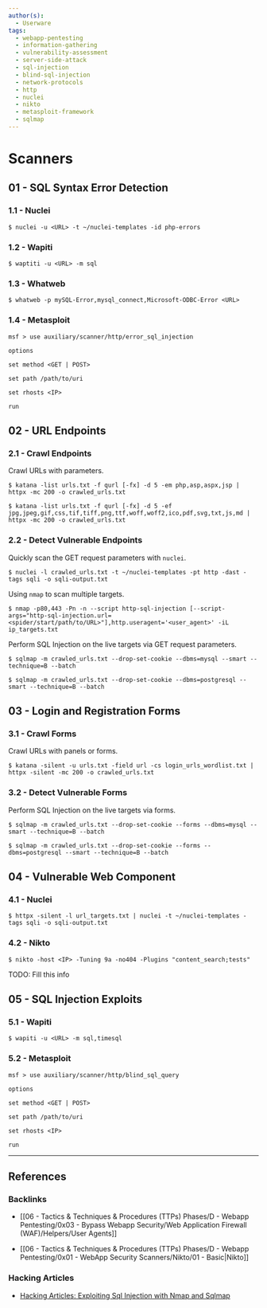 ```yaml
---
author(s):
  - Userware
tags:
  - webapp-pentesting
  - information-gathering
  - vulnerability-assessment
  - server-side-attack
  - sql-injection
  - blind-sql-injection
  - network-protocols
  - http
  - nuclei
  - nikto
  - metasploit-framework
  - sqlmap
---
```

# Scanners

## 01 - SQL Syntax Error Detection

### 1.1 - Nuclei

```
$ nuclei -u <URL> -t ~/nuclei-templates -id php-errors
```

### 1.2 - Wapiti

```
$ waptiti -u <URL> -m sql
```

### 1.3 - Whatweb

```
$ whatweb -p mySQL-Error,mysql_connect,Microsoft-ODBC-Error <URL>
```

### 1.4 - Metasploit

```
msf > use auxiliary/scanner/http/error_sql_injection

options

set method <GET | POST>

set path /path/to/uri

set rhosts <IP>

run
```

## 02 - URL Endpoints

### 2.1 - Crawl Endpoints

Crawl URLs with parameters.

```
$ katana -list urls.txt -f qurl [-fx] -d 5 -em php,asp,aspx,jsp | httpx -mc 200 -o crawled_urls.txt

$ katana -list urls.txt -f qurl [-fx] -d 5 -ef jpg,jpeg,gif,css,tif,tiff,png,ttf,woff,woff2,ico,pdf,svg,txt,js,md | httpx -mc 200 -o crawled_urls.txt
```

### 2.2 - Detect Vulnerable Endpoints

Quickly scan the GET request parameters with `nuclei`.

```
$ nuclei -l crawled_urls.txt -t ~/nuclei-templates -pt http -dast -tags sqli -o sqli-output.txt
```

Using `nmap` to scan multiple targets.

```
$ nmap -p80,443 -Pn -n --script http-sql-injection [--script-args="http-sql-injection.url=<spider/start/path/to/URL>"],http.useragent='<user_agent>' -iL ip_targets.txt
```

Perform SQL Injection on the live targets via GET request parameters.

```
$ sqlmap -m crawled_urls.txt --drop-set-cookie --dbms=mysql --smart --technique=B --batch

$ sqlmap -m crawled_urls.txt --drop-set-cookie --dbms=postgresql --smart --technique=B --batch
```

## 03 - Login and Registration Forms

### 3.1 - Crawl Forms

Crawl URLs with panels or forms.

```
$ katana -silent -u urls.txt -field url -cs login_urls_wordlist.txt | httpx -silent -mc 200 -o crawled_urls.txt
```

### 3.2 - Detect Vulnerable Forms

Perform SQL Injection on the live targets via forms.

```
$ sqlmap -m crawled_urls.txt --drop-set-cookie --forms --dbms=mysql --smart --technique=B --batch

$ sqlmap -m crawled_urls.txt --drop-set-cookie --forms --dbms=postgresql --smart --technique=B --batch
```

## 04 - Vulnerable Web Component

### 4.1 - Nuclei

```
$ httpx -silent -l url_targets.txt | nuclei -t ~/nuclei-templates -tags sqli -o sqli-output.txt
```

### 4.2 - Nikto

```
$ nikto -host <IP> -Tuning 9a -no404 -Plugins "content_search;tests"
```

TODO: Fill this info

## 05 - SQL Injection Exploits

### 5.1 - Wapiti

```
$ wapiti -u <URL> -m sql,timesql
```

### 5.2 - Metasploit

```
msf > use auxiliary/scanner/http/blind_sql_query

options

set method <GET | POST>

set path /path/to/uri

set rhosts <IP>

run
```

---
## References

### Backlinks

- [[06 - Tactics & Techniques & Procedures (TTPs) Phases/D - Webapp Pentesting/0x03 - Bypass Webapp Security/Web Application Firewall (WAF)/Helpers/User Agents]]

- [[06 - Tactics & Techniques & Procedures (TTPs) Phases/D - Webapp Pentesting/0x01 - WebApp Security Scanners/Nikto/01 - Basic|Nikto]]

### Hacking Articles

- [Hacking Articles: Exploiting Sql Injection with Nmap and Sqlmap](https://www.hackingarticles.in/exploiting-sql-injection-nmap-sqlmap/)
